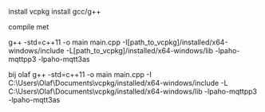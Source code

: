 

install vcpkg
install gcc/g++



compile met 

g++ -std=c++11 -o main main.cpp -I[path_to_vcpkg]/installed/x64-windows/include -L[path_to_vcpkg]/installed/x64-windows/lib -lpaho-mqttpp3 -lpaho-mqtt3as


bij olaf
g++ -std=c++11 -o main main.cpp -I C:\Users\Olaf\Documents\vcpkg/installed/x64-windows/include -L C:\Users\Olaf\Documents\vcpkg/installed/x64-windows/lib -lpaho-mqttpp3 -lpaho-mqtt3as





